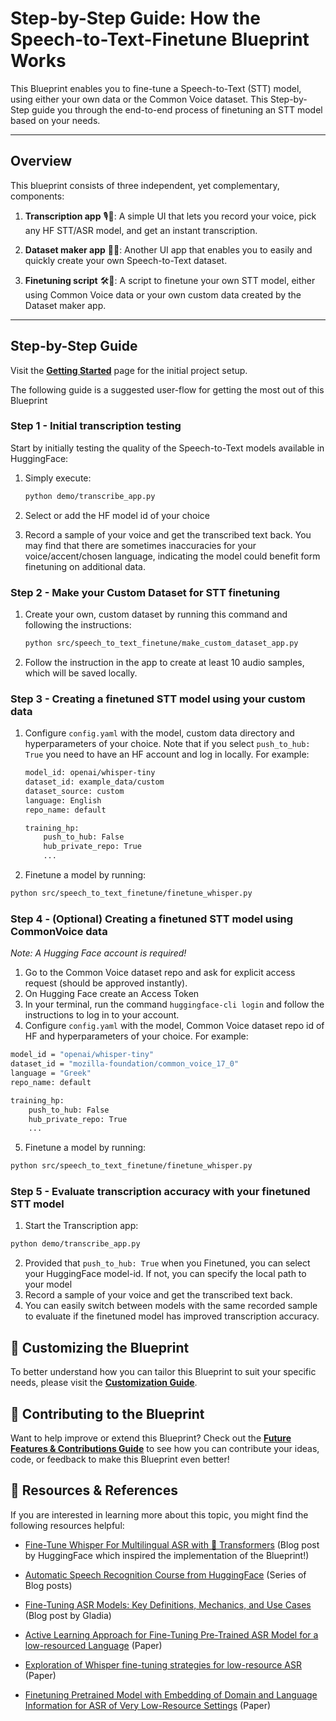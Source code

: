 # **Step-by-Step Guide: How the Speech-to-Text-Finetune Blueprint Works**

This Blueprint enables you to fine-tune a Speech-to-Text (STT) model, using either your own data or the Common Voice dataset. This Step-by-Step guide you through the end-to-end process of finetuning an STT model based on your needs.

---

## **Overview**
This blueprint consists of three independent, yet complementary, components:

1. **Transcription app** 🎙️📝: A simple UI that lets you record your voice, pick any HF STT/ASR model, and get an instant transcription.

2. **Dataset maker app** 📂🎤: Another UI app that enables you to easily and quickly create your own Speech-to-Text dataset.

3. **Finetuning script** 🛠️🤖: A script to finetune your own STT model, either using Common Voice data or your own custom data created by the Dataset maker app.

---

## Step-by-Step Guide

Visit the **[Getting Started](getting-started.md)** page for the initial project setup.

The following guide is a suggested user-flow for getting the most out of this Blueprint

### Step 1 - Initial transcription testing
Start by initially testing the quality of the Speech-to-Text models available in HuggingFace:

1. Simply execute:

    ```bash
    python demo/transcribe_app.py
    ```

2. Select or add the HF model id of your choice
3. Record a sample of your voice and get the transcribed text back. You may find that there are sometimes inaccuracies for your voice/accent/chosen language, indicating the model could benefit form finetuning on additional data.

### Step 2 - Make your Custom Dataset for STT finetuning

1. Create your own, custom dataset by running this command and following the instructions:

    ```bash
    python src/speech_to_text_finetune/make_custom_dataset_app.py
    ```

2. Follow the instruction in the app to create at least 10 audio samples, which will be saved locally.

### Step 3 - Creating a finetuned STT model using your custom data

1. Configure `config.yaml` with the model, custom data directory and hyperparameters of your choice. Note that if you select `push_to_hub: True` you need to have an HF account and log in locally. For example:

    ```bash
    model_id: openai/whisper-tiny
    dataset_id: example_data/custom
    dataset_source: custom
    language: English
    repo_name: default

    training_hp:
        push_to_hub: False
        hub_private_repo: True
        ...
    ```

2. Finetune a model by running:
```bash
python src/speech_to_text_finetune/finetune_whisper.py
```

### Step 4 - (Optional) Creating a finetuned STT model using CommonVoice data
*Note: A Hugging Face account is required!*

1. Go to the Common Voice dataset repo and ask for explicit access request (should be approved instantly).
2. On Hugging Face create an Access Token
3. In your terminal, run the command `huggingface-cli login` and follow the instructions to log in to your account.
4. Configure `config.yaml` with the model, Common Voice dataset repo id of HF and hyperparameters of your choice. For example:
```bash
model_id = "openai/whisper-tiny"
dataset_id = "mozilla-foundation/common_voice_17_0"
language = "Greek"
repo_name: default

training_hp:
    push_to_hub: False
    hub_private_repo: True
    ...
```
5. Finetune a model by running:
```bash
python src/speech_to_text_finetune/finetune_whisper.py
```

### Step 5 - Evaluate transcription accuracy with your finetuned STT model
1. Start the Transcription app:
 ```bash
python demo/transcribe_app.py
```
2. Provided that `push_to_hub: True` when you Finetuned, you can select your HuggingFace model-id. If not, you can specify the local path to your model
3. Record a sample of your voice and get the transcribed text back.
4. You can easily switch between models with the same recorded sample to evaluate if the finetuned model has improved transcription accuracy.

## 🎨 **Customizing the Blueprint**

To better understand how you can tailor this Blueprint to suit your specific needs, please visit the **[Customization Guide](customization.md)**.

## 🤝 **Contributing to the Blueprint**

Want to help improve or extend this Blueprint? Check out the **[Future Features & Contributions Guide](future-features-contributions.md)** to see how you can contribute your ideas, code, or feedback to make this Blueprint even better!

## 📖 **Resources & References**

If you are interested in learning more about this topic, you might find the following resources helpful:
- [Fine-Tune Whisper For Multilingual ASR with 🤗 Transformers](https://huggingface.co/blog/fine-tune-whisper) (Blog post by HuggingFace which inspired the implementation of the Blueprint!)

- [Automatic Speech Recognition Course from HuggingFace](https://huggingface.co/learn/audio-course/en/chapter5/introduction) (Series of Blog posts)

- [Fine-Tuning ASR Models: Key Definitions, Mechanics, and Use Cases](https://www.gladia.io/blog/fine-tuning-asr-models) (Blog post by Gladia)

- [Active Learning Approach for Fine-Tuning Pre-Trained ASR Model for a low-resourced Language](https://aclanthology.org/2023.icon-1.9.pdf) (Paper)

- [Exploration of Whisper fine-tuning strategies for low-resource ASR](https://asmp-eurasipjournals.springeropen.com/articles/10.1186/s13636-024-00349-3) (Paper)

- [Finetuning Pretrained Model with Embedding of Domain and Language Information for ASR of Very Low-Resource Settings](https://www.worldscientific.com/doi/abs/10.1142/S2717554523500248?download=true&journalCode=ijalp) (Paper)
